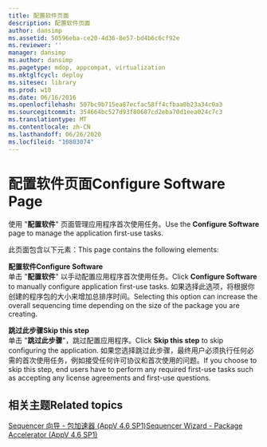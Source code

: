 ```yaml
---
title: 配置软件页面
description: 配置软件页面
author: dansimp
ms.assetid: 50596eba-ce20-4d36-8e57-bd4b6c6cf92e
ms.reviewer: ''
manager: dansimp
ms.author: dansimp
ms.pagetype: mdop, appcompat, virtualization
ms.mktglfcycl: deploy
ms.sitesec: library
ms.prod: w10
ms.date: 06/16/2016
ms.openlocfilehash: 507bc9b715ea87ecfac58ff4cfbaa0b23a34c0a3
ms.sourcegitcommit: 354664bc527d93f80687cd2eba70d1eea024c7c3
ms.translationtype: MT
ms.contentlocale: zh-CN
ms.lasthandoff: 06/26/2020
ms.locfileid: "10803074"
---
```

# <span data-ttu-id="a74d7-103">配置软件页面</span><span class="sxs-lookup"><span data-stu-id="a74d7-103">Configure Software Page</span></span>


<span data-ttu-id="a74d7-104">使用 "**配置软件**" 页面管理应用程序首次使用任务。</span><span class="sxs-lookup"><span data-stu-id="a74d7-104">Use the **Configure Software** page to manage the application first-use tasks.</span></span>

<span data-ttu-id="a74d7-105">此页面包含以下元素：</span><span class="sxs-lookup"><span data-stu-id="a74d7-105">This page contains the following elements:</span></span>

<a href="" id="configure-software"></a>**<span data-ttu-id="a74d7-106">配置软件</span><span class="sxs-lookup"><span data-stu-id="a74d7-106">Configure Software</span></span>**  
<span data-ttu-id="a74d7-107">单击 "**配置软件**" 以手动配置应用程序首次使用任务。</span><span class="sxs-lookup"><span data-stu-id="a74d7-107">Click **Configure Software** to manually configure application first-use tasks.</span></span> <span data-ttu-id="a74d7-108">如果选择此选项，将根据你创建的程序包的大小来增加总排序时间。</span><span class="sxs-lookup"><span data-stu-id="a74d7-108">Selecting this option can increase the overall sequencing time depending on the size of the package you are creating.</span></span>

<a href="" id="skip-this-step"></a>**<span data-ttu-id="a74d7-109">跳过此步骤</span><span class="sxs-lookup"><span data-stu-id="a74d7-109">Skip this step</span></span>**  
<span data-ttu-id="a74d7-110">单击 "**跳过此步骤**"，跳过配置应用程序。</span><span class="sxs-lookup"><span data-stu-id="a74d7-110">Click **Skip this step** to skip configuring the application.</span></span> <span data-ttu-id="a74d7-111">如果您选择跳过此步骤，最终用户必须执行任何必需的首次使用任务，例如接受任何许可协议和首次使用的问题。</span><span class="sxs-lookup"><span data-stu-id="a74d7-111">If you choose to skip this step, end users have to perform any required first-use tasks such as accepting any license agreements and first-use questions.</span></span>

## <span data-ttu-id="a74d7-112">相关主题</span><span class="sxs-lookup"><span data-stu-id="a74d7-112">Related topics</span></span>


[<span data-ttu-id="a74d7-113">Sequencer 向导 - 包加速器 (AppV 4.6 SP1)</span><span class="sxs-lookup"><span data-stu-id="a74d7-113">Sequencer Wizard - Package Accelerator (AppV 4.6 SP1)</span></span>](sequencer-wizard---package-accelerator--appv-46-sp1-.md)

 

 





